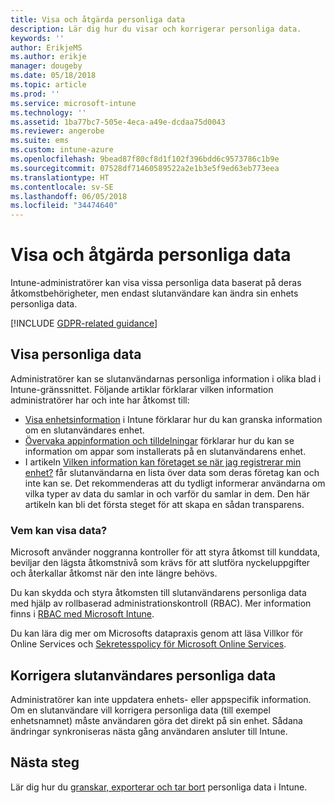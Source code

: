 ```yaml
---
title: Visa och åtgärda personliga data
description: Lär dig hur du visar och korrigerar personliga data.
keywords: ''
author: ErikjeMS
ms.author: erikje
manager: dougeby
ms.date: 05/18/2018
ms.topic: article
ms.prod: ''
ms.service: microsoft-intune
ms.technology: ''
ms.assetid: 1ba77bc7-505e-4eca-a49e-dcdaa75d0043
ms.reviewer: angerobe
ms.suite: ems
ms.custom: intune-azure
ms.openlocfilehash: 9bead87f80cf8d1f102f396bdd6c9573786c1b9e
ms.sourcegitcommit: 07528df71460589522a2e1b3e5f9ed63eb773eea
ms.translationtype: HT
ms.contentlocale: sv-SE
ms.lasthandoff: 06/05/2018
ms.locfileid: "34474640"
---
```

# <a name="view-and-correct-personal-data"></a>Visa och åtgärda personliga data

Intune-administratörer kan visa vissa personliga data baserat på deras åtkomstbehörigheter, men endast slutanvändare kan ändra sin enhets personliga data.

[!INCLUDE [GDPR-related guidance](./includes/gdpr-dsr-and-stp-note.md)]


## <a name="view-personal-data"></a>Visa personliga data

Administratörer kan se slutanvändarnas personliga information i olika blad i Intune-gränssnittet. Följande artiklar förklarar vilken information administratörer har och inte har åtkomst till:
- [Visa enhetsinformation](device-inventory.md) i Intune förklarar hur du kan granska information om en slutanvändares enhet.
- [Övervaka appinformation och tilldelningar](apps-monitor.md) förklarar hur du kan se information om appar som installerats på en slutanvändarens enhet.
- I artikeln [Vilken information kan företaget se när jag registrerar min enhet?](https://docs.microsoft.com/en-us/intune-user-help/what-info-can-your-company-see-when-you-enroll-your-device-in-intune) får slutanvändarna en lista över data som deras företag kan och inte kan se. Det rekommenderas att du tydligt informerar användarna om vilka typer av data du samlar in och varför du samlar in dem. Den här artikeln kan bli det första steget för att skapa en sådan transparens.

### <a name="who-can-view-the-data"></a>Vem kan visa data?

Microsoft använder noggranna kontroller för att styra åtkomst till kunddata, beviljar den lägsta åtkomstnivå som krävs för att slutföra nyckeluppgifter och återkallar åtkomst när den inte längre behövs. 

Du kan skydda och styra åtkomsten till slutanvändarens personliga data med hjälp av rollbaserad administrationskontroll (RBAC). Mer information finns i [RBAC med Microsoft Intune](role-based-access-control.md).

Du kan lära dig mer om Microsofts datapraxis genom att läsa Villkor för Online Services och [Sekretesspolicy för Microsoft Online Services](http://go.microsoft.com/fwlink/p/?linkid=131004&clcid=0x409). 

## <a name="correct-end-user-personal-data"></a>Korrigera slutanvändares personliga data

Administratörer kan inte uppdatera enhets- eller appspecifik information. Om en slutanvändare vill korrigera personliga data (till exempel enhetsnamnet) måste användaren göra det direkt på sin enhet. Sådana ändringar synkroniseras nästa gång användaren ansluter till Intune.


## <a name="next-steps"></a>Nästa steg

Lär dig hur du [granskar, exporterar och tar bort](privacy-data-audit-export-delete.md) personliga data i Intune.